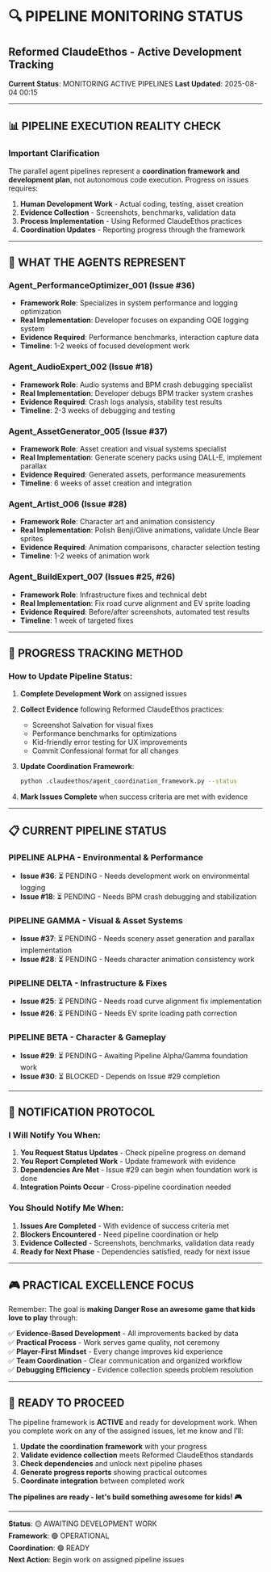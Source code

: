 # 🔍 PIPELINE MONITORING STATUS
## Reformed ClaudeEthos - Active Development Tracking

**Current Status**: MONITORING ACTIVE PIPELINES
**Last Updated**: 2025-08-04 00:15

---

## 📊 PIPELINE EXECUTION REALITY CHECK

### **Important Clarification**
The parallel agent pipelines represent a **coordination framework and development plan**, not autonomous code execution. Progress on issues requires:

1. **Human Development Work** - Actual coding, testing, asset creation
2. **Evidence Collection** - Screenshots, benchmarks, validation data  
3. **Process Implementation** - Using Reformed ClaudeEthos practices
4. **Coordination Updates** - Reporting progress through the framework

---

## 🤖 WHAT THE AGENTS REPRESENT

### **Agent_PerformanceOptimizer_001** (Issue #36)
- **Framework Role**: Specializes in system performance and logging optimization
- **Real Implementation**: Developer focuses on expanding OQE logging system
- **Evidence Required**: Performance benchmarks, interaction capture data
- **Timeline**: 1-2 weeks of focused development work

### **Agent_AudioExpert_002** (Issue #18)  
- **Framework Role**: Audio systems and BPM crash debugging specialist
- **Real Implementation**: Developer debugs BPM tracker system crashes
- **Evidence Required**: Crash logs analysis, stability test results
- **Timeline**: 2-3 weeks of debugging and testing

### **Agent_AssetGenerator_005** (Issue #37)
- **Framework Role**: Asset creation and visual systems specialist  
- **Real Implementation**: Generate scenery packs using DALL-E, implement parallax
- **Evidence Required**: Generated assets, performance measurements
- **Timeline**: 6 weeks of asset creation and integration

### **Agent_Artist_006** (Issue #28)
- **Framework Role**: Character art and animation consistency
- **Real Implementation**: Polish Benji/Olive animations, validate Uncle Bear sprites
- **Evidence Required**: Animation comparisons, character selection testing
- **Timeline**: 1-2 weeks of animation work

### **Agent_BuildExpert_007** (Issues #25, #26)
- **Framework Role**: Infrastructure fixes and technical debt
- **Real Implementation**: Fix road curve alignment and EV sprite loading
- **Evidence Required**: Before/after screenshots, automated test results
- **Timeline**: 1 week of targeted fixes

---

## 🎯 PROGRESS TRACKING METHOD

### **How to Update Pipeline Status**:

1. **Complete Development Work** on assigned issues
2. **Collect Evidence** following Reformed ClaudeEthos practices:
   - Screenshot Salvation for visual fixes
   - Performance benchmarks for optimizations  
   - Kid-friendly error testing for UX improvements
   - Commit Confessional format for all changes

3. **Update Coordination Framework**:
   ```bash
   python .claudeethos/agent_coordination_framework.py --status
   ```

4. **Mark Issues Complete** when success criteria are met with evidence

---

## 📋 CURRENT PIPELINE STATUS

### **PIPELINE ALPHA** - Environmental & Performance
- **Issue #36**: ⏳ PENDING - Needs development work on environmental logging
- **Issue #18**: ⏳ PENDING - Needs BPM crash debugging and stabilization

### **PIPELINE GAMMA** - Visual & Asset Systems  
- **Issue #37**: ⏳ PENDING - Needs scenery asset generation and parallax implementation
- **Issue #28**: ⏳ PENDING - Needs character animation consistency work

### **PIPELINE DELTA** - Infrastructure & Fixes
- **Issue #25**: ⏳ PENDING - Needs road curve alignment fix implementation
- **Issue #26**: ⏳ PENDING - Needs EV sprite loading path correction

### **PIPELINE BETA** - Character & Gameplay
- **Issue #29**: ⏳ PENDING - Awaiting Pipeline Alpha/Gamma foundation work
- **Issue #30**: ⏳ BLOCKED - Depends on Issue #29 completion

---

## 🔄 NOTIFICATION PROTOCOL

### **I Will Notify You When**:
1. **You Request Status Updates** - Check pipeline progress on demand
2. **You Report Completed Work** - Update framework with evidence
3. **Dependencies Are Met** - Issue #29 can begin when foundation work is done
4. **Integration Points Occur** - Cross-pipeline coordination needed

### **You Should Notify Me When**:
1. **Issues Are Completed** - With evidence of success criteria met
2. **Blockers Encountered** - Need pipeline coordination or help
3. **Evidence Collected** - Screenshots, benchmarks, validation data ready
4. **Ready for Next Phase** - Dependencies satisfied, ready for next issue

---

## 🎮 PRACTICAL EXCELLENCE FOCUS

Remember: The goal is **making Danger Rose an awesome game that kids love to play** through:

✅ **Evidence-Based Development** - All improvements backed by data  
✅ **Practical Process** - Work serves game quality, not ceremony  
✅ **Player-First Mindset** - Every change improves kid experience  
✅ **Team Coordination** - Clear communication and organized workflow  
✅ **Debugging Efficiency** - Evidence collection speeds problem resolution  

---

## 🚨 READY TO PROCEED

The pipeline framework is **ACTIVE** and ready for development work. When you complete work on any of the assigned issues, let me know and I'll:

1. **Update the coordination framework** with your progress
2. **Validate evidence collection** meets Reformed ClaudeEthos standards  
3. **Check dependencies** and unlock next pipeline phases
4. **Generate progress reports** showing practical outcomes
5. **Coordinate integration** between completed work

**The pipelines are ready - let's build something awesome for kids! 🎮**

---

**Status**: 🟡 AWAITING DEVELOPMENT WORK  
**Framework**: 🟢 OPERATIONAL  
**Coordination**: 🟢 READY  
**Next Action**: Begin work on assigned pipeline issues